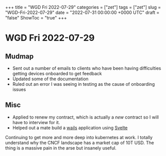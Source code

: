 +++
title = "WGD Fri 2022-07-29"
categories = ["zet"]
tags = ["zet"]
slug = "WGD-Fri-2022-07-29"
date = "2022-07-31 00:00:00 +0000 UTC"
draft = "false"
ShowToc = "true"
+++

# WGD Fri 2022-07-29

## Mudmap

- Sent out a number of emails to clients who have been having difficulties getting devices
  onboarded to get feedback
- Updated some of the documentation
- Ruled out an error I was seeing in testing as the cause of onboarding issues

## Misc

- Applied to renew my contract, which is actually a *new* contract so I will have to interview
  for it.
- Helped out a mate build a [wails](https://wails.dev) application using
  [Svelte](https://svelte.dev)

Continuing to get more and more deep into kubernetes at work. I totally understand why
the CNCF landscape has a market cap of 10T USD. The thing is a massive pain in the arse 
but insanely useful.

